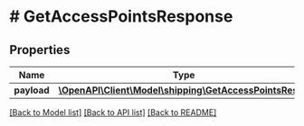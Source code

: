 # # GetAccessPointsResponse

## Properties

Name | Type | Description | Notes
------------ | ------------- | ------------- | -------------
**payload** | [**\OpenAPI\Client\Model\shipping\GetAccessPointsResult**](GetAccessPointsResult.md) |  | [optional]

[[Back to Model list]](../../README.md#models) [[Back to API list]](../../README.md#endpoints) [[Back to README]](../../README.md)
